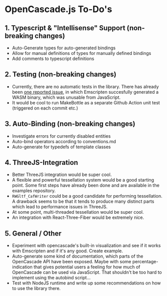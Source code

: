 # OpenCascade.js To-Do's

## 1. Typescript & "Intellisense" Support (non-breaking changes)

* Auto-Generate types for auto-generated bindings
* Allow for manual definitions of types for manually defined bindings
* Add comments to typescript definitions

## 2. Testing (non-breaking changes)

* Currently, there are no automatic tests in the library. There has already been [one reported issue](https://github.com/donalffons/opencascade.js/issues/11), in which Emscripten succesfully generated a WASM binary, which was unusable from JavaScript.
* It would be cool to run MakeBottle as a separate Github Action unit test (triggered on each commit etc.)

## 3. Auto-Binding (non-breaking changes)

* Investigate errors for currently disabled entities
* Auto-bind operators according to conventions.md
* Auto-generate for typedefs of template classes

## 4. ThreeJS-Integration

* Better ThreeJS integration would be super cool.
* A flexible and powerful tessellation system would be a good starting point. Some first steps have already been done and are available in the examples repository.
* `RWGltf_CafWriter` could be a good candidate for performing tessellation. A drawback seems to be that it tends to produce many distinct parts which lead to performance issues in ThreeJS.
* At some point, multi-threaded tessellation would be super cool.
* An integration with React-Three-Fiber would be extremely nice.

## 5. General / Other

* Experiment with opencascade's built-in visualization and see if it works with Emscripten and if it's any good. Create example.
* Auto-generate some kind of documentation, which parts of the OpenCascade API have been exposed. Maybe with some percentage-indication that gives potential users a feeling for how much of OpenCascade can be used via JavaScript. That shouldn't be too hard to implement using the autobind script...
* Test with NodeJS runtime and write up some recommendations on how to use the library there.

